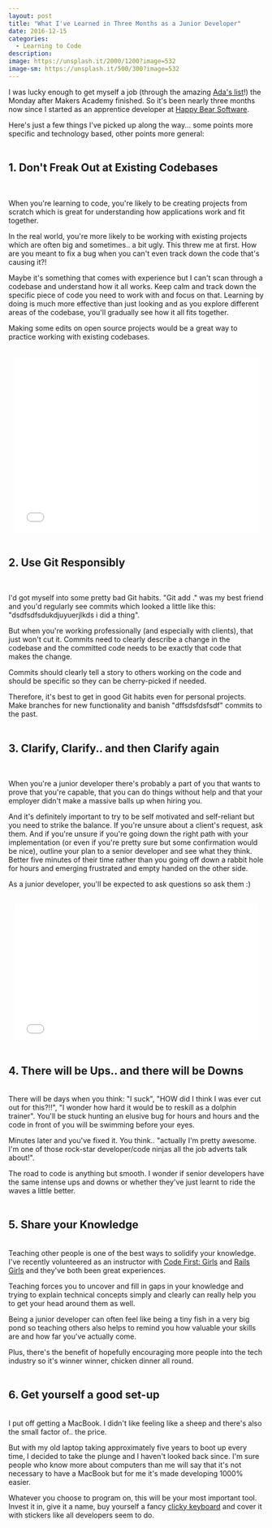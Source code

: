 ```yaml
---
layout: post
title: "What I've Learned in Three Months as a Junior Developer"
date: 2016-12-15
categories:
  - Learning to Code
description:
image: https://unsplash.it/2000/1200?image=532
image-sm: https://unsplash.it/500/300?image=532
---
```

I was lucky enough to get myself a job (through the amazing <a href="http://adaslist.co/">Ada's list</a>!) the Monday after Makers Academy finished. So it's been nearly three months now since I started as an apprentice developer at <a href="https://www.happybearsoftware.com/">Happy Bear Software</a>.

Here's just a few things I've picked up along the way... some points more specific and technology based, other points more general:
<br><br>

## 1. Don't Freak Out at Existing Codebases
<br>

When you're learning to code, you're likely to be creating projects from scratch which is great for understanding how applications work and fit together.

In the real world, you're more likely to be working with existing projects which are often big and sometimes.. a bit ugly. This threw me at first. How are you meant to fix a bug when you can't even track down the code that's causing it?!

Maybe it's something that comes with experience but I can't scan through a codebase and understand how it all works. Keep calm and track down the specific piece of code you need to work with and focus on that. Learning by doing is much more effective than just looking and as you explore different areas of the codebase, you'll gradually see how it all fits together.

Making some edits on open source projects would be a great way to practice working with existing codebases.<br><br>

<div style="text-align: center;">
  <iframe src="//giphy.com/embed/SF565FdZWkE12" width="480" height="347" frameBorder="0" align="middle" class="giphy-embed" allowFullScreen></iframe><br><br>
</div>

## 2. Use Git Responsibly
<br>

I'd got myself into some pretty bad Git habits. "Git add ." was my best friend and you'd regularly see commits which looked a little like this: "dsdfsdfsdukdjuyuerjlkds i did a thing".

But when you're working professionally (and especially with clients), that just won't cut it. Commits need to clearly describe a change in the codebase and the committed code needs to be exactly that code that makes the change.

Commits should clearly tell a story to others working on the code and should be specific so they can be cherry-picked if needed.

Therefore, it's best to get in good Git habits even for personal projects. Make branches for new functionality and banish "dffsdsfdsfsdf" commits to the past.<br><br>

## 3. Clarify, Clarify.. and then Clarify again
<br>

When you're a junior developer there's probably a part of you that wants to prove that you're capable, that you can do things without help and that your employer didn't make a massive balls up when hiring you.

And it's definitely important to try to be self motivated and self-reliant but you need to strike the balance. If you're unsure about a client's request, ask them. And if you're unsure if you're going down the right path with your implementation (or even if you're pretty sure but some confirmation would be nice), outline your plan to a senior developer and see what they think. Better five minutes of their time rather than you going off down a rabbit hole for hours and emerging frustrated and empty handed on the other side.

As a junior developer, you'll be expected to ask questions so ask them :)<br><br>

<div style="text-align: center;">
  <iframe src="//giphy.com/embed/R7weSSUjdPdoA" width="480" height="269" text-align:center frameBorder="0" class="giphy-embed" allowFullScreen></iframe><br><br>
</div>

## 4. There will be Ups.. and there will be Downs
<br>
There will be days when you think: "I suck", "HOW did I think I was ever cut out for this?!!", "I wonder how hard it would be to reskill as a dolphin trainer". You'll be stuck hunting an elusive bug for hours and hours and the code in front of you will be swimming before your eyes.

Minutes later and you've fixed it. You think.. "actually I'm pretty awesome. I'm one of those rock-star developer/code ninjas all the job adverts talk about!".

The road to code is anything but smooth. I wonder if senior developers have the same intense ups and downs or whether they've just learnt to ride the waves a little better.<br><br>

## 5. Share your Knowledge
<br>
Teaching other people is one of the best ways to solidify your knowledge. I've recently volunteered as an instructor with <a href="http://www.codefirstgirls.org.uk/">Code First: Girls</a> and <a href="http://railsgirls.com/">Rails Girls</a> and they've both been great experiences.

Teaching forces you to uncover and fill in gaps in your knowledge and trying to explain technical concepts simply and clearly can really help you to get your head around them as well.

Being a junior developer can often feel like being a tiny fish in a very big pond so teaching others also helps to remind you how valuable your skills are and how far you've actually come.

Plus, there's the benefit of hopefully encouraging more people into the tech industry so it's winner winner, chicken dinner all round.<br><br>

## 6. Get yourself a good set-up
<br>
I put off getting a MacBook. I didn't like feeling like a sheep and there's also the small factor of.. the price.

But with my old laptop taking approximately five years to boot up every time, I decided to take the plunge and I haven't looked back since. I'm sure people who know more about computers than me will say that it's not necessary to have a MacBook but for me it's made developing 1000% easier.

Whatever you choose to program on, this will be your most important tool. Invest it in, give it a name, buy yourself a fancy <a href="http://uk.pcmag.com/keyboards-products/84334/guide/the-best-mechanical-keyboards-of-2016">clicky keyboard</a> and cover it with stickers like all developers seem to do.
